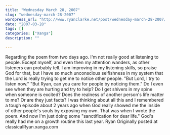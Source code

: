 ```yaml
---
title: "Wednesday March 28, 2007"
slug: "wednesday-march-28-2007"
wordpress_url: "http://www.ryanclarke.net/post/wednesday-march-28-2007/"
date: "2007-03-28"
tags: []
categories: ["Xanga"]
description: ""

---
```


Regarding the poem from two days ago.
I'm not really good at listening to people. Except myself, and even then my attention wanders, as other listeners can probably tell. I am improving in my listening skills, so praise God for that, but I have so much unconscious selfishness in my system that the Lord is really trying to get me to notice other people.
"But Lord, I try to listen now."
"But Ryan, can you care for people by noticing them."
Do I even see when they are hurting and try to help? Do I get shivers in my spine when someone is excited? Does the realness of another person's life matter to me? Or are they just facts?
I was thinking about all this and I remembered a tough episode about 2 years ago when God really showed me the inside of other people's souls by exposing my own. That was when I wrote the poem.
And now I'm just doing some "sanctification for dear life." God's really had me on a growth routine this last year.
Ryan
Originally posted at classicalRyan.xanga.com
